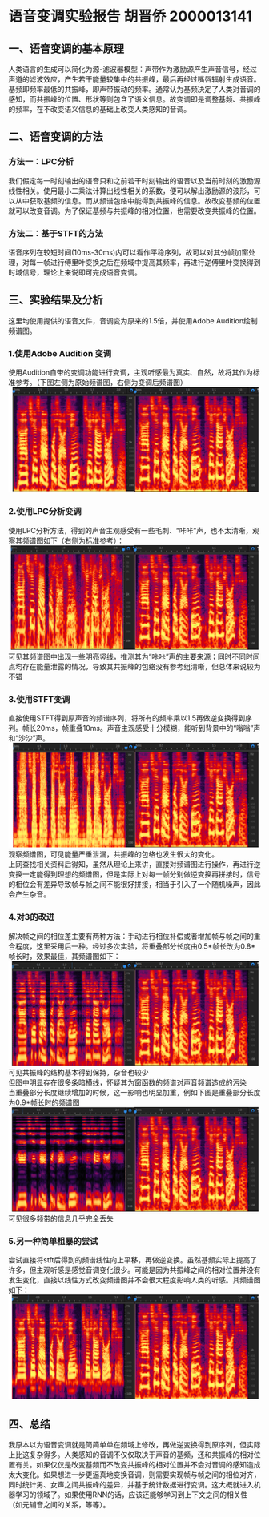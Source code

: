 # 语音变调实验报告 胡晋侨 2000013141
## 一、语音变调的基本原理
人类语言的生成可以简化为源-滤波器模型：声带作为激励源产生声音信号，经过声道的滤波效应，产生若干能量较集中的共振峰，最后再经过嘴唇辐射生成语音。基频即频率最低的共振峰，即声带振动的频率。通常认为基频决定了人类对音调的感知，而共振峰的位置、形状等则包含了语义信息。故变调即是调整基频、共振峰的频率，在不改变语义信息的基础上改变人类感知的音调。
## 二、语音变调的方法
### 方法一：LPC分析
我们假定每一时刻输出的语音只和之前若干时刻输出的语音以及当前时刻的激励源线性相关。使用最小二乘法计算出线性相关的系数，便可以解出激励源的波形，可以从中获取基频的信息。而从频谱包络中能得到共振峰的信息。故改变基频的位置就可以改变音调。为了保证基频与共振峰的相对位置，也需要改变共振峰的位置。
### 方法二：基于STFT的方法
语音序列在较短时间(10ms-30ms)内可以看作平稳序列，故可以对其分帧加窗处理，对每一帧进行傅里叶变换之后在频域中提高其频率，再进行逆傅里叶变换得到时域信号，理论上来说即可完成语音变调。
## 三、实验结果及分析
这里均使用提供的语音文件，音调变为原来的1.5倍，并使用Adobe Audition绘制频谱图。
### 1.使用Adobe Audition 变调
使用Audition自带的变调功能进行变调，主观听感最为真实、自然，故将其作为标准参考。（下图左侧为原始频谱图，右侧为变调后频谱图）  
![fig1](fig1.png)  
### 2.使用LPC分析变调
使用LPC分析方法，得到的声音主观感受有一些毛刺、“咔咔”声，也不太清晰，观察其频谱图如下（右侧为标准参考）：  
![fig2](fig2.png)  
可见其频谱图中出现一些明亮竖线，推测其为“咔咔”声的主要来源；同时不同时间点均存在能量泄露的情况，导致其共振峰的包络没有参考组清晰，但总体来说较为不错  
### 3.使用STFT变调
直接使用STFT得到原声音的频谱序列，将所有的频率乘以1.5再做逆变换得到序列。帧长20ms，帧重叠10ms。声音主观感受十分模糊，能听到背景中的“嗡嗡”声和“沙沙”声。  
![fig3](fig3.png)  
观察频谱图，可见能量严重泄漏，共振峰的包络也发生很大的变化。  
上网查找相关资料后得知，虽然从理论上来讲，直接对频谱图进行操作，再进行逆变换一定能得到理想的频谱图，但是实际上对每一帧分别做逆变换再拼接时，信号的相位会有差异导致帧与帧之间不能很好拼接，相当于引入了一个随机噪声，因此会产生杂音。  
### 4.对3的改进
解决帧之间的相位差主要有两种方法：手动进行相位补偿或者增加帧与帧之间的重合程度，这里采用后一种。经过多次实验，将重叠部分长度由0.5\*帧长改为0.8\*帧长时，效果最佳，其频谱图如下：  
![fig4](fig4.png)  
可见共振峰的结构基本得到保持，杂音也较少  
但图中明显存在很多条暗横线，怀疑其为窗函数的频谱对声音频谱造成的污染  
当重叠部分长度继续增加的时候，这一影响也明显加重，例如下图是重叠部分长度为0.9\*帧长时的频谱图  
![fig5](fig5.png)  
可见很多频带的信息几乎完全丢失
### 5.另一种简单粗暴的尝试
尝试直接将stft后得到的频谱线性向上平移，再做逆变换。虽然基频实际上提高了许多，但主观听感是感觉音调变化很少。可能是因为共振峰之间的相对位置并没有发生变化，直接以线性方式改变频谱图并不会很大程度影响人类的听感。其频谱图如下：  
![fig6](fig6.png)  
## 四、总结
我原本以为语音变调就是简简单单在频域上修改，再做逆变换得到原序列，但实际上比这复杂得多。人类感知的音调不仅仅取决于声音的基频，还和共振峰的相对位置有关。如果仅仅是改变基频而不改变共振峰的相对位置并不会对音调的感知造成太大变化。如果想进一步更逼真地变换音调，则需要实现帧与帧之间的相位对齐，同时统计男、女声之间共振峰的差异，并基于统计数据进行变调。这大概就进入机器学习的领域了。如果使用RNN的话，应该还能够学习到上下文之间的相关性（如元辅音之间的关系，等等）。